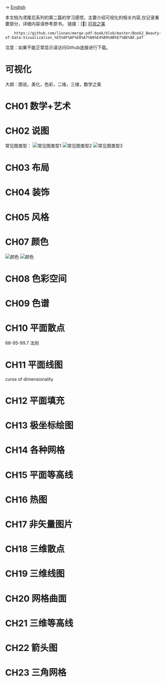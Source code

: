 -> [English](/SKILLSETS/MATH/VISUALIZATION/visualization.md)

本文档为鸢尾花系列的第二篇的学习感悟，主要介绍可视化的相关内容,仅记录重要部分，详细内容请参考原书。
链接：[📗] [可视之美](https://github.com/Visualize-ML/Book2_Beauty-of-Data-Visualization)

```pdf
    https://github.com/l1xnan/merge-pdf-book/blob/master/Book2_Beauty-of-Data-Visualization_%E5%8F%AF%E8%A7%86%E4%B9%8B%E7%BE%8E.pdf
```
注意：如果不能正常显示请访问Github连接进行下载。

# 可视化

大纲：图说，美化，色彩，二维，三维，数学之美

# CH01 数学+艺术

# CH02 说图

常见图类型：
![常见图类型1](Graph_Type1.png)
![常见图类型2](Graph_Type2.png)
![常见图类型3](Graph_Type3.png)

# CH03 布局

# CH04 装饰

# CH05 风格

# CH07 颜色
![颜色](Colors1.png)
![颜色](Colors2.png)

# CH08 色彩空间

# CH09 色谱

# CH10 平面散点

68-95-99.7 法则

# CH11 平面线图
curse of dimensionality

# CH12 平面填充

# CH13 极坐标绘图

# CH14 各种网格

# CH15 平面等高线

# CH16 热图

# CH17 非矢量图片

# CH18 三维散点

# CH19 三维线图

# CH20 网格曲面

# CH21 三维等高线

# CH22 箭头图

# CH23 三角网格
